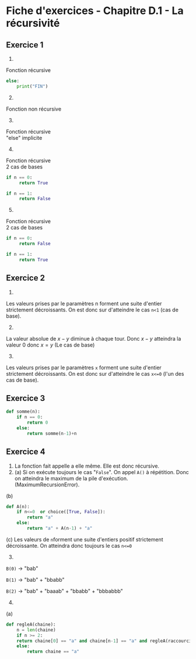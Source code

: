 # Fiche d'exercices - **Chapitre D.1 - La récursivité**
## Exercice 1
1. 
 Fonction récursive
```python
else:
    print("FIN")
```

2.  

Fonction non récursive

3. 

Fonction récursive  
"else" implicite

4.  
Fonction récursive  
2 cas de bases
``` python
if n == 0:
     return True
```
``` python
if n == 1:
     return False
```

5.  
Fonction récursive  
2 cas de bases
``` python
if n == 0:
     return False
```
``` python
if n == 1:
     return True
```

## Exercice 2
1. 
Les valeurs prises par le paramètres n forment une suite d'entier strictement décroissants. On est donc sur d'atteindre le cas ```n<1``` (cas de base).

2. 
La valeur absolue de $x-y$ diminue à chaque tour. Donc $x-y$ atteindra la valeur 0 donc $x = y$ (Le cas de base)

3.  
Les valeurs prises par le paramètres ```x``` forment une suite d'entier strictement décroissants. On est donc sur d'atteindre le cas ```x<=0``` (l'un des cas de base).

## Exercice 3
```python
def somme(n):
    if n == 0:
        return 0
    else:
        return somme(n-1)+n
```

## Exercice 4
1. La fonction fait appelle a elle même. Elle est donc récursive.
2. (a) Si on exécute toujours le cas "```False```". On appel ```A()``` à répétition. Donc on atteindra le maximum de la pile d'exécution. (MaximumRecursionError).

(b)
```python
def A(n):
    if n<=0  or choice([True, False]):
        return "a"
    else:
        return "a" + A(n-1) + "a"
```

(c) Les valeurs de ```n```forment une suite d'entiers positif strictement décroissante. 
On atteindra donc toujours le cas ```n<=0```

3. 
```B(0)``` -> "bab"

```B(1)``` -> "bab" + "bbabb"

```B(2)``` -> "bab" + "baaab" + "bbabb" + "bbbabbb"

4. 
(a) 
```python
def regleA(chaine):
    n = len(chaine)
    if n >= 2:
    return chaine[0] == "a" and chaine[n-1] == "a" and regleA(raccourcir(chaine))
    else:
        return chaine == "a"
```